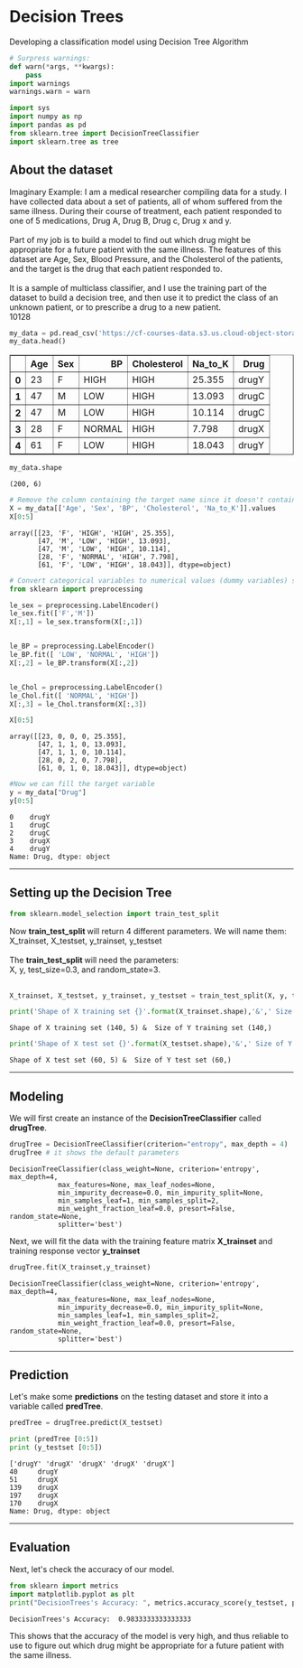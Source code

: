 # Decision Trees

Developing a classification model using Decision Tree Algorithm



```python
# Surpress warnings:
def warn(*args, **kwargs):
    pass
import warnings
warnings.warn = warn
```


```python
import sys
import numpy as np 
import pandas as pd
from sklearn.tree import DecisionTreeClassifier
import sklearn.tree as tree
```

<div id="about_dataset">
    <h2>About the dataset</h2>
    Imaginary Example: I am a medical researcher compiling data for a study. I have collected data about a set of patients, all of whom suffered from the same illness. During their course of treatment, each patient responded to one of 5 medications, Drug A, Drug B, Drug c, Drug x and y. 
    <br>
    <br>
    Part of my job is to build a model to find out which drug might be appropriate for a future patient with the same illness. The features of this dataset are Age, Sex, Blood Pressure, and the Cholesterol of the patients, and the target is the drug that each patient responded to.
    <br>
    <br>
    It is a sample of multiclass classifier, and I  use the training part of the dataset 
    to build a decision tree, and then use it to predict the class of an unknown patient, or to prescribe a drug to a new patient.
</div>10128



```python
my_data = pd.read_csv('https://cf-courses-data.s3.us.cloud-object-storage.appdomain.cloud/IBMDeveloperSkillsNetwork-ML0101EN-SkillsNetwork/labs/Module%203/data/drug200.csv', delimiter=",")
my_data.head()
```




<div>
<style scoped>
    .dataframe tbody tr th:only-of-type {
        vertical-align: middle;
    }

    .dataframe tbody tr th {
        vertical-align: top;
    }

    .dataframe thead th {
        text-align: right;
    }
</style>
<table border="1" class="dataframe">
  <thead>
    <tr style="text-align: right;">
      <th></th>
      <th>Age</th>
      <th>Sex</th>
      <th>BP</th>
      <th>Cholesterol</th>
      <th>Na_to_K</th>
      <th>Drug</th>
    </tr>
  </thead>
  <tbody>
    <tr>
      <th>0</th>
      <td>23</td>
      <td>F</td>
      <td>HIGH</td>
      <td>HIGH</td>
      <td>25.355</td>
      <td>drugY</td>
    </tr>
    <tr>
      <th>1</th>
      <td>47</td>
      <td>M</td>
      <td>LOW</td>
      <td>HIGH</td>
      <td>13.093</td>
      <td>drugC</td>
    </tr>
    <tr>
      <th>2</th>
      <td>47</td>
      <td>M</td>
      <td>LOW</td>
      <td>HIGH</td>
      <td>10.114</td>
      <td>drugC</td>
    </tr>
    <tr>
      <th>3</th>
      <td>28</td>
      <td>F</td>
      <td>NORMAL</td>
      <td>HIGH</td>
      <td>7.798</td>
      <td>drugX</td>
    </tr>
    <tr>
      <th>4</th>
      <td>61</td>
      <td>F</td>
      <td>LOW</td>
      <td>HIGH</td>
      <td>18.043</td>
      <td>drugY</td>
    </tr>
  </tbody>
</table>
</div>




```python
my_data.shape
```




    (200, 6)




```python
# Remove the column containing the target name since it doesn't contain numeric values.
X = my_data[['Age', 'Sex', 'BP', 'Cholesterol', 'Na_to_K']].values
X[0:5]
```




    array([[23, 'F', 'HIGH', 'HIGH', 25.355],
           [47, 'M', 'LOW', 'HIGH', 13.093],
           [47, 'M', 'LOW', 'HIGH', 10.114],
           [28, 'F', 'NORMAL', 'HIGH', 7.798],
           [61, 'F', 'LOW', 'HIGH', 18.043]], dtype=object)




```python
# Convert categorical variables to numerical values (dummy variables) suing the LabelEncoder() method
from sklearn import preprocessing

le_sex = preprocessing.LabelEncoder()
le_sex.fit(['F','M'])
X[:,1] = le_sex.transform(X[:,1]) 


le_BP = preprocessing.LabelEncoder()
le_BP.fit([ 'LOW', 'NORMAL', 'HIGH'])
X[:,2] = le_BP.transform(X[:,2])


le_Chol = preprocessing.LabelEncoder()
le_Chol.fit([ 'NORMAL', 'HIGH'])
X[:,3] = le_Chol.transform(X[:,3]) 

X[0:5]
```




    array([[23, 0, 0, 0, 25.355],
           [47, 1, 1, 0, 13.093],
           [47, 1, 1, 0, 10.114],
           [28, 0, 2, 0, 7.798],
           [61, 0, 1, 0, 18.043]], dtype=object)




```python
#Now we can fill the target variable
y = my_data["Drug"]
y[0:5]
```




    0    drugY
    1    drugC
    2    drugC
    3    drugX
    4    drugY
    Name: Drug, dtype: object



<hr>

<div id="setting_up_tree">
    <h2>Setting up the Decision Tree</h2>



```python
from sklearn.model_selection import train_test_split
```

Now <b> train_test_split </b> will return 4 different parameters. We will name them:<br>
X_trainset, X_testset, y_trainset, y_testset <br> <br>
The <b> train_test_split </b> will need the parameters: <br>
X, y, test_size=0.3, and random_state=3. <br> <br>


```python
X_trainset, X_testset, y_trainset, y_testset = train_test_split(X, y, test_size=0.3, random_state=3)
```


```python
print('Shape of X training set {}'.format(X_trainset.shape),'&',' Size of Y training set {}'.format(y_trainset.shape))
```

    Shape of X training set (140, 5) &  Size of Y training set (140,)



```python
print('Shape of X test set {}'.format(X_testset.shape),'&',' Size of Y test set {}'.format(y_testset.shape))
```

    Shape of X test set (60, 5) &  Size of Y test set (60,)


<hr>

<div id="modeling">
    <h2>Modeling</h2>
    We will first create an instance of the <b>DecisionTreeClassifier</b> called <b>drugTree</b>.<br>
</div>



```python
drugTree = DecisionTreeClassifier(criterion="entropy", max_depth = 4)
drugTree # it shows the default parameters
```




    DecisionTreeClassifier(class_weight=None, criterion='entropy', max_depth=4,
                max_features=None, max_leaf_nodes=None,
                min_impurity_decrease=0.0, min_impurity_split=None,
                min_samples_leaf=1, min_samples_split=2,
                min_weight_fraction_leaf=0.0, presort=False, random_state=None,
                splitter='best')



Next, we will fit the data with the training feature matrix <b> X_trainset </b> and training  response vector <b> y_trainset </b>



```python
drugTree.fit(X_trainset,y_trainset)
```




    DecisionTreeClassifier(class_weight=None, criterion='entropy', max_depth=4,
                max_features=None, max_leaf_nodes=None,
                min_impurity_decrease=0.0, min_impurity_split=None,
                min_samples_leaf=1, min_samples_split=2,
                min_weight_fraction_leaf=0.0, presort=False, random_state=None,
                splitter='best')



<hr>

<div id="prediction">
    <h2>Prediction</h2>
    Let's make some <b>predictions</b> on the testing dataset and store it into a variable called <b>predTree</b>.
</div>



```python
predTree = drugTree.predict(X_testset)
```


```python
print (predTree [0:5])
print (y_testset [0:5])
```

    ['drugY' 'drugX' 'drugX' 'drugX' 'drugX']
    40     drugY
    51     drugX
    139    drugX
    197    drugX
    170    drugX
    Name: Drug, dtype: object


<hr>

<div id="evaluation">
    <h2>Evaluation</h2>
    Next, let's check the accuracy of our model.
</div>



```python
from sklearn import metrics
import matplotlib.pyplot as plt
print("DecisionTrees's Accuracy: ", metrics.accuracy_score(y_testset, predTree))
```

    DecisionTrees's Accuracy:  0.9833333333333333


This shows that the accuracy of the model is very high, and thus reliable to use to figure out which drug might be appropriate for a future patient with the same illness. 
